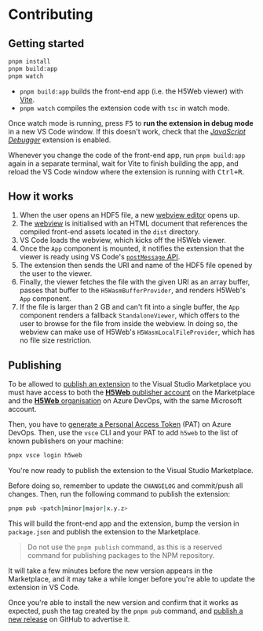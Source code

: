 # Contributing

## Getting started

```bash
pnpm install
pnpm build:app
pnpm watch
```

- `pnpm build:app` builds the front-end app (i.e. the H5Web viewer) with
  [Vite](https://vitejs.dev/).
- `pnpm watch` compiles the extension code with `tsc` in watch mode.

Once watch mode is running, press <kbd>F5</kbd> to **run the extension in debug
mode** in a new VS Code window. If this doesn't work, check that the
[_JavaScript Debugger_](https://marketplace.visualstudio.com/items?itemName=ms-vscode.js-debug)
extension is enabled.

Whenever you change the code of the front-end app, run `pnpm build:app` again in
a separate terminal, wait for Vite to finish building the app, and reload the VS
Code window where the extension is running with <kbd>Ctrl+R</kbd>.

## How it works

1. When the user opens an HDF5 file, a new
   [webview editor](https://code.visualstudio.com/api/extension-guides/custom-editors)
   opens up.
2. The [webview](https://code.visualstudio.com/api/extension-guides/webview) is
   initialised with an HTML document that references the compiled front-end
   assets located in the `dist` directory.
3. VS Code loads the webview, which kicks off the H5Web viewer.
4. Once the `App` component is mounted, it notifies the extension that the
   viewer is ready using VS Code's
   [`postMessage` API](https://code.visualstudio.com/api/extension-guides/webview#scripts-and-message-passing).
5. The extension then sends the URI and name of the HDF5 file opened by the user
   to the viewer.
6. Finally, the viewer fetches the file with the given URI as an array buffer,
   passes that buffer to the `H5WasmBufferProvider`, and renders H5Web's `App`
   component.
7. If the file is larger than 2 GB and can't fit into a single buffer, the `App`
   component renders a fallback `StandaloneViewer`, which offers to the user to
   browse for the file from inside the webview. In doing so, the webview can
   make use of H5Web's `H5WasmLocalFileProvider`, which has no file size
   restriction.

## Publishing

To be allowed to
[publish an extension](https://code.visualstudio.com/api/working-with-extensions/publishing-extension)
to the Visual Studio Marketplace you must have access to both the
[**H5Web** publisher account](https://marketplace.visualstudio.com/manage/publishers/h5web)
on the Marketplace and the
[**H5Web** organisation](https://dev.azure.com/H5Web/) on Azure DevOps, with the
same Microsoft account.

Then, you have to
[generate a Personal Access Token](https://code.visualstudio.com/api/working-with-extensions/publishing-extension#get-a-personal-access-token)
(PAT) on Azure DevOps. Then, use the `vsce` CLI and your PAT to add `h5web` to
the list of known publishers on your machine:

```bash
pnpx vsce login h5web
```

You're now ready to publish the extension to the Visual Studio Marketplace.

Before doing so, remember to update the `CHANGELOG` and commit/push all changes.
Then, run the following command to publish the extension:

```bash
pnpm pub <patch|minor|major|x.y.z>
```

This will build the front-end app and the extension, bump the version in
`package.json` and publish the extension to the Marketplace.

> Do not use the `pnpm publish` command, as this is a reserved command for
> publishing packages to the NPM repository.

It will take a few minutes before the new version appears in the Marketplace,
and it may take a while longer before you're able to update the extension in VS
Code.

Once you're able to install the new version and confirm that it works as
expected, push the tag created by the `pnpm pub` command, and
[publish a new release](https://github.com/silx-kit/vscode-h5web/releases/) on
GitHub to advertise it.
